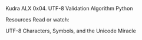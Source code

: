 Kudra ALX 0x04. UTF-8 Validation
Algorithm
Python

Resources
Read or watch:

UTF-8
Characters, Symbols, and the Unicode Miracle
